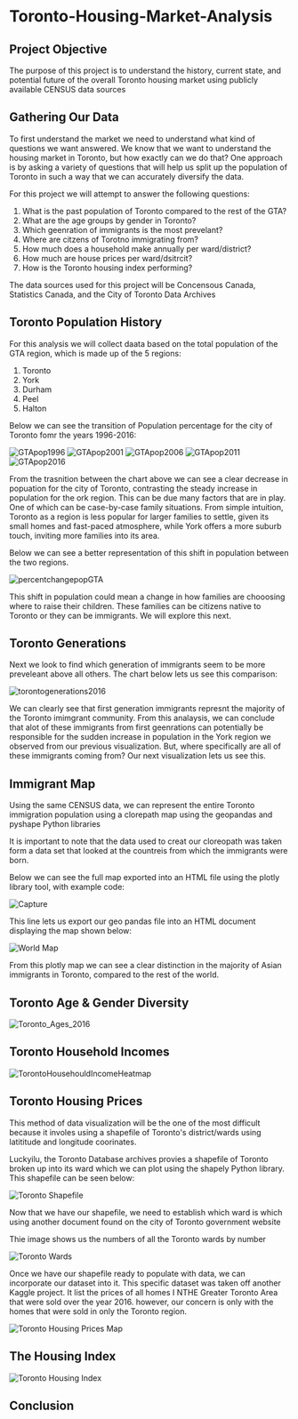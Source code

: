 # Toronto-Housing-Market-Analysis

## Project Objective

The purpose of this project is to understand the history, current state, and potential future of the overall Toronto housing market using publicly available CENSUS data sources 

## Gathering Our Data

To first understand the market we need to understand what kind of questions we want answered. We know that we want to understand the housing market in Toronto, but how exactly can we do that? One approach is by asking a variety of questions that will help us split up the population of Toronto in such a way that we can accurately diversify the data.

For this project we will attempt to answer the following questions:

1. What is the past population of Toronto compared to the rest of the GTA?
2. What are the age groups by gender in Toronto?
3. Which geenration of immigrants is the most prevelant?
4. Where are citzens of Torotno immigrating from?
5. How much does a household make annually per ward/district?
6. How much are house prices per ward/dsitrcit?
7. How is the Toronto housing index performing? 

The data sources used for this project will be Concensous Canada, Statistics Canada, and the City of Toronto Data Archives 

## Toronto Population History

For this analysis we will collect daata based on the total population of the GTA region, which is made up of the 5 regions:

1. Toronto
2. York
3. Durham
4. Peel
5. Halton

Below we can see the transition of Population percentage for the city of Toronto fomr the years 1996-2016:

![GTApop1996](https://user-images.githubusercontent.com/39222728/57117390-b2102500-6d29-11e9-8bdb-832a6c1f33fd.JPG)
![GTApop2001](https://user-images.githubusercontent.com/39222728/57117391-b2102500-6d29-11e9-8022-ff7f71cada86.JPG)
![GTApop2006](https://user-images.githubusercontent.com/39222728/57117392-b2102500-6d29-11e9-8f9e-77e1bc7e281f.JPG)
![GTApop2011](https://user-images.githubusercontent.com/39222728/57117393-b2102500-6d29-11e9-9812-5ec63809bd27.JPG)
![GTApop2016](https://user-images.githubusercontent.com/39222728/57117394-b2102500-6d29-11e9-938f-8634c47a26b7.JPG)

From the trasnition between the chart above we can see a clear decrease in popuation for the city of Toronto, contrasting the steady increase in population for the ork region. This can be due many factors that are in play. One of which can be case-by-case family situations. From simple intuition, Toronto as a region is less popular for larger families to settle, given its small homes and fast-paced atmosphere, while York offers a more suburb touch, inviting more families into its area. 

Below we can see a better representation of this shift in population between the two regions.

![percentchangepopGTA](https://user-images.githubusercontent.com/39222728/57117563-05cf3e00-6d2b-11e9-912b-daea088221a7.JPG)

This shift in population could mean a change in how families are chooosing where to raise their children. These families can be citizens native to Toronto or they can be immigrants. We will explore this next.

## Toronto Generations

Next we look to find which generation of immigrants seem to be more preveleant above all others. The chart below lets us see this comparison:

![torontogenerations2016](https://user-images.githubusercontent.com/39222728/57117612-6cecf280-6d2b-11e9-8dc1-9b68da895d06.JPG)

We can clearly see that first generation immigrants represnt the majority of the Toronto imimgrant community. From this analaysis, we can conclude that alot of these immigrants from first geenrations can potentially be responsible for the sudden increase in population in the York region we observed from our previous visualization. But, where specifically are all of these immigrants coming from? Our next visualization lets us see this.


## Immigrant Map

Using the same CENSUS data, we can represent the entire Toronto immigration population using a clorepath map using the geopandas and pyshape Python libraries 

It is important to note that the data used to creat our cloreopath was taken form a data set that looked at the countreis from which the immigrants were born. 

Below we can see the full map exported into an HTML file using the plotly library tool, with example code:

![Capture](https://user-images.githubusercontent.com/39222728/57169365-3a4b0480-6dd4-11e9-9b3b-218b5aebda46.JPG)

This line lets us export our geo pandas file into an HTML document displaying the map shown below:

![World Map](https://user-images.githubusercontent.com/39222728/57117614-6d858900-6d2b-11e9-98d1-099c062cd35f.JPG)

From this plotly map we can see a clear distinction in the majority of Asian immigrants in Toronto, compared to the rest of the world. 

## Toronto Age & Gender Diversity 

![Toronto_Ages_2016](https://user-images.githubusercontent.com/39222728/57117611-6cecf280-6d2b-11e9-8955-6a54e1af039d.JPG)

## Toronto Household Incomes

![TorontoHousehouldIncomeHeatmap](https://user-images.githubusercontent.com/39222728/57117613-6d858900-6d2b-11e9-916e-c0b651cd460e.JPG)

## Toronto Housing Prices 

This method of data visualization will be the one of the most difficult because it involes using a shapefile of Toronto's district/wards using latititude and longitude coorinates.

Luckyilu, the Toronto Database archives provies a shapefile of Toronto broken up into its ward which we can plot using the shapely Python library. This shapefile can be seen below:

![Toronto Shapefile](https://user-images.githubusercontent.com/39222728/57117609-6cecf280-6d2b-11e9-8be9-89c6bb4a5c69.JPG)

Now that we have our shapefile, we need to establish which ward is which using another document found on the city of Toronto government website

Thie image shows us the numbers of all the Toronto wards by number

![Toronto Wards](https://user-images.githubusercontent.com/39222728/57117610-6cecf280-6d2b-11e9-9afb-aaf85e6d34a5.JPG)

Once we have our shapefile ready to populate with data, we can incorporate our dataset into it. This specific dataset was taken off another Kaggle project. It list the prices of all homes I NTHE Greater Toronto Area that were sold over the year 2016. however, our concern is only with the homes that were sold in only the Toronto region.



![Toronto Housing Prices Map](https://user-images.githubusercontent.com/39222728/57117607-6cecf280-6d2b-11e9-9a49-5fe02d7e1222.JPG)

## The Housing Index 

![Toronto Housing Index](https://user-images.githubusercontent.com/39222728/57117606-6cecf280-6d2b-11e9-969e-5414d7db9582.JPG)

## Conclusion 

